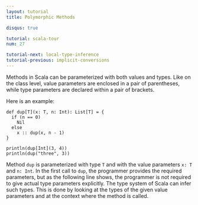 ```yaml
---
layout: tutorial
title: Polymorphic Methods

disqus: true

tutorial: scala-tour
num: 27

tutorial-next: local-type-inference
tutorial-previous: implicit-conversions
---
```


Methods in Scala can be parameterized with both values and types. Like on the class level, value parameters are enclosed in a pair of parentheses, while type parameters are declared within a pair of brackets.

Here is an example:

```tut
def dup[T](x: T, n: Int): List[T] = {
  if (n == 0)
    Nil
  else
    x :: dup(x, n - 1)
}

println(dup[Int](3, 4))
println(dup("three", 3))
```

Method `dup` is parameterized with type `T` and with the value parameters `x: T` and `n: Int`. In the first call to `dup`, the programmer provides the required parameters, but as the following line shows, the programmer is not required to give actual type parameters explicitly. The type system of Scala can infer such types. This is done by looking at the types of the given value parameters and at the context where the method is called.
